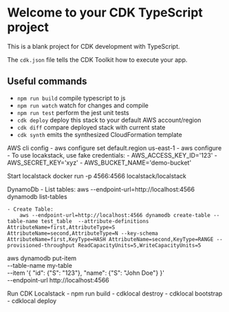 # Welcome to your CDK TypeScript project

This is a blank project for CDK development with TypeScript.

The `cdk.json` file tells the CDK Toolkit how to execute your app.

## Useful commands

* `npm run build`   compile typescript to js
* `npm run watch`   watch for changes and compile
* `npm run test`    perform the jest unit tests
* `cdk deploy`      deploy this stack to your default AWS account/region
* `cdk diff`        compare deployed stack with current state
* `cdk synth`       emits the synthesized CloudFormation template


AWS cli config
    - aws configure set default.region us-east-1
    - aws configure
        - To use locakstack, use fake credentials:
            - AWS_ACCESS_KEY_ID='123'
            - AWS_SECRET_KEY='xyz'
            - AWS_BUCKET_NAME='demo-bucket'

Start localstack
    docker run -p 4566:4566 localstack/localstack

DynamoDb
    - List tables: 
        aws --endpoint-url=http://localhost:4566 dynamodb list-tables

    - Create Table: 
        aws --endpoint-url=http://localhost:4566 dynamodb create-table --table-name test_table  --attribute-definitions AttributeName=first,AttributeType=S AttributeName=second,AttributeType=N --key-schema AttributeName=first,KeyType=HASH AttributeName=second,KeyType=RANGE --provisioned-throughput ReadCapacityUnits=5,WriteCapacityUnits=5

aws dynamodb put-item \
  --table-name my-table \
  --item '{ "id": {"S": "123"}, "name": {"S": "John Doe"} }' \
  --endpoint-url http://localhost:4566


Run CDK Localstack
    - npm run build
    - cdklocal destroy
    - cdklocal bootstrap
    - cdklocal deploy
